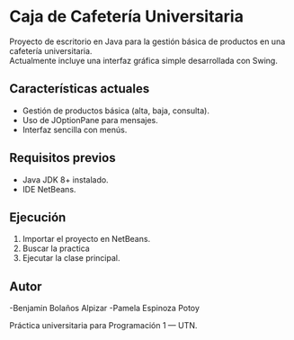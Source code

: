 # Caja de Cafetería Universitaria

Proyecto de escritorio en Java para la gestión básica de productos en una cafetería universitaria.  
Actualmente incluye una interfaz gráfica simple desarrollada con Swing.

## Características actuales
- Gestión de productos básica (alta, baja, consulta).
- Uso de JOptionPane para mensajes.
- Interfaz sencilla con menús.


## Requisitos previos
- Java JDK 8+ instalado.
- IDE NetBeans.
  

## Ejecución
1. Importar el proyecto en NetBeans.
2. Buscar la practica 
3. Ejecutar la clase principal.

## Autor
-Benjamin Bolaños Alpizar
-Pamela Espinoza Potoy

Práctica universitaria para Programación 1 — UTN.
